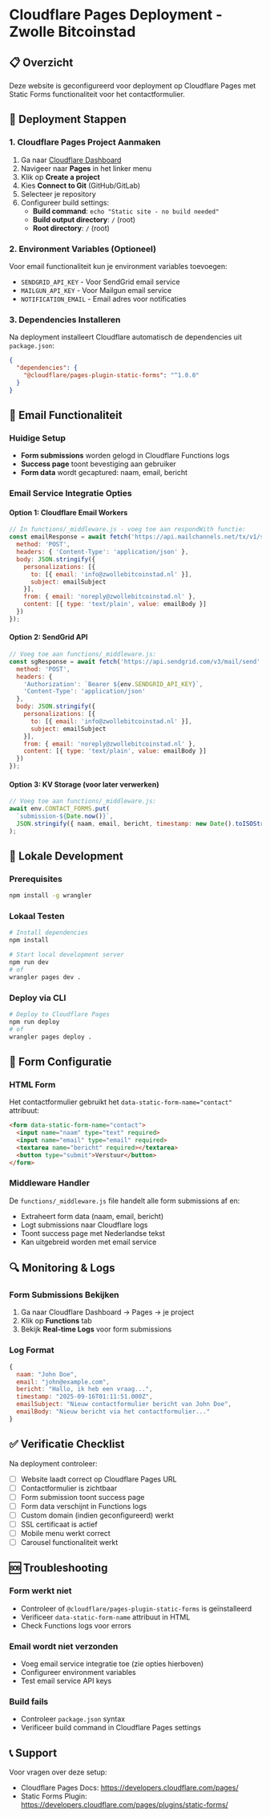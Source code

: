 # Cloudflare Pages Deployment - Zwolle Bitcoinstad

## 📋 Overzicht
Deze website is geconfigureerd voor deployment op Cloudflare Pages met Static Forms functionaliteit voor het contactformulier.

## 🚀 Deployment Stappen

### 1. Cloudflare Pages Project Aanmaken
1. Ga naar [Cloudflare Dashboard](https://dash.cloudflare.com/)
2. Navigeer naar **Pages** in het linker menu
3. Klik op **Create a project**
4. Kies **Connect to Git** (GitHub/GitLab)
5. Selecteer je repository
6. Configureer build settings:
   - **Build command**: `echo "Static site - no build needed"`
   - **Build output directory**: `/` (root)
   - **Root directory**: `/` (root)

### 2. Environment Variables (Optioneel)
Voor email functionaliteit kun je environment variables toevoegen:
- `SENDGRID_API_KEY` - Voor SendGrid email service
- `MAILGUN_API_KEY` - Voor Mailgun email service
- `NOTIFICATION_EMAIL` - Email adres voor notificaties

### 3. Dependencies Installeren
Na deployment installeert Cloudflare automatisch de dependencies uit `package.json`:
```json
{
  "dependencies": {
    "@cloudflare/pages-plugin-static-forms": "^1.0.0"
  }
}
```

## 📧 Email Functionaliteit

### Huidige Setup
- **Form submissions** worden gelogd in Cloudflare Functions logs
- **Success page** toont bevestiging aan gebruiker
- **Form data** wordt gecaptured: naam, email, bericht

### Email Service Integratie Opties

#### Option 1: Cloudflare Email Workers
```javascript
// In functions/_middleware.js - voeg toe aan respondWith functie:
const emailResponse = await fetch('https://api.mailchannels.net/tx/v1/send', {
  method: 'POST',
  headers: { 'Content-Type': 'application/json' },
  body: JSON.stringify({
    personalizations: [{
      to: [{ email: 'info@zwollebitcoinstad.nl' }],
      subject: emailSubject
    }],
    from: { email: 'noreply@zwollebitcoinstad.nl' },
    content: [{ type: 'text/plain', value: emailBody }]
  })
});
```

#### Option 2: SendGrid API
```javascript
// Voeg toe aan functions/_middleware.js:
const sgResponse = await fetch('https://api.sendgrid.com/v3/mail/send', {
  method: 'POST',
  headers: {
    'Authorization': `Bearer ${env.SENDGRID_API_KEY}`,
    'Content-Type': 'application/json'
  },
  body: JSON.stringify({
    personalizations: [{
      to: [{ email: 'info@zwollebitcoinstad.nl' }],
      subject: emailSubject
    }],
    from: { email: 'noreply@zwollebitcoinstad.nl' },
    content: [{ type: 'text/plain', value: emailBody }]
  })
});
```

#### Option 3: KV Storage (voor later verwerken)
```javascript
// Voeg toe aan functions/_middleware.js:
await env.CONTACT_FORMS.put(
  `submission-${Date.now()}`,
  JSON.stringify({ naam, email, bericht, timestamp: new Date().toISOString() })
);
```

## 🔧 Lokale Development

### Prerequisites
```bash
npm install -g wrangler
```

### Lokaal Testen
```bash
# Install dependencies
npm install

# Start local development server
npm run dev
# of
wrangler pages dev .
```

### Deploy via CLI
```bash
# Deploy to Cloudflare Pages
npm run deploy
# of
wrangler pages deploy .
```

## 📝 Form Configuratie

### HTML Form
Het contactformulier gebruikt het `data-static-form-name="contact"` attribuut:
```html
<form data-static-form-name="contact">
  <input name="naam" type="text" required>
  <input name="email" type="email" required>
  <textarea name="bericht" required></textarea>
  <button type="submit">Verstuur</button>
</form>
```

### Middleware Handler
De `functions/_middleware.js` file handelt alle form submissions af en:
- Extraheert form data (naam, email, bericht)
- Logt submissions naar Cloudflare logs
- Toont success page met Nederlandse tekst
- Kan uitgebreid worden met email service

## 🔍 Monitoring & Logs

### Form Submissions Bekijken
1. Ga naar Cloudflare Dashboard → Pages → je project
2. Klik op **Functions** tab
3. Bekijk **Real-time Logs** voor form submissions

### Log Format
```javascript
{
  naam: "John Doe",
  email: "john@example.com", 
  bericht: "Hallo, ik heb een vraag...",
  timestamp: "2025-09-16T01:11:51.000Z",
  emailSubject: "Nieuw contactformulier bericht van John Doe",
  emailBody: "Nieuw bericht via het contactformulier..."
}
```

## ✅ Verificatie Checklist

Na deployment controleer:
- [ ] Website laadt correct op Cloudflare Pages URL
- [ ] Contactformulier is zichtbaar
- [ ] Form submission toont success page
- [ ] Form data verschijnt in Functions logs
- [ ] Custom domain (indien geconfigureerd) werkt
- [ ] SSL certificaat is actief
- [ ] Mobile menu werkt correct
- [ ] Carousel functionaliteit werkt

## 🆘 Troubleshooting

### Form werkt niet
- Controleer of `@cloudflare/pages-plugin-static-forms` is geïnstalleerd
- Verificeer `data-static-form-name` attribuut in HTML
- Check Functions logs voor errors

### Email wordt niet verzonden
- Voeg email service integratie toe (zie opties hierboven)
- Configureer environment variables
- Test email service API keys

### Build fails
- Controleer `package.json` syntax
- Verificeer build command in Cloudflare Pages settings

## 📞 Support
Voor vragen over deze setup:
- Cloudflare Pages Docs: https://developers.cloudflare.com/pages/
- Static Forms Plugin: https://developers.cloudflare.com/pages/plugins/static-forms/

